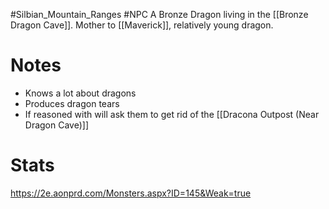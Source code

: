 #Silbian_Mountain_Ranges #NPC 
A Bronze Dragon living in the [[Bronze Dragon Cave]]. Mother to [[Maverick]], relatively young dragon. 
# Notes
- Knows a lot about dragons
- Produces dragon tears
- If reasoned with will ask them to get rid of the [[Dracona Outpost (Near Dragon Cave)]]
# Stats
https://2e.aonprd.com/Monsters.aspx?ID=145&Weak=true